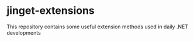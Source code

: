 # jinget-extensions
This repository contains some useful extension methods used in daily .NET developments
